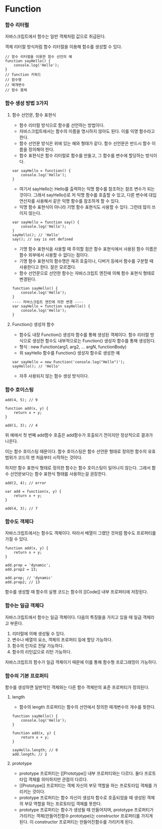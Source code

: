 # Function

### 함수 리터럴 

자바스크립트에서 함수는 일반 객체처럼 값으로 취급된다.

객체 리터럴 방식처럼 함수 리터럴을 이용해 함수를 생성할 수 있다.

```text
// 함수 리터럴을 이용한 함수 선언의 예 
function sayHello() {
    console.log('Hello');
}
// function 키워드 
// 함수명 
// 매개변수 
// 함수 몸체 
```

### 함수 생성 방법 3가지 

1. 함수 선언문, 함수 표현식 

   * 함수 리터럴 방식으로 함수를 선언하는 방법이다.
   * 자바스크립트에서는 함수의 이름을 명시하지 않아도 된다. 이를 익명 함수라고 한다.
   * 함수 선언문 방식은 위에 있는 예와 형태가 같다. 함수 선언문은 반드시 함수 이름을 정의해야 한다.
   * 함수 표현식은 함수 리터럴로 함수를 만들고, 그 함수를 변수에 할당하는 방식이다.

   ```text
   var sayHello = function() {
       console.log('Hello');
   }
   ```

   * 여기서 sayHello는 Hello를 출력하는 익명 함수를 참조하는 참조 변수가 되는 것이다. 그래서 sayHello\(\)로 저 익명 함수를 호출할 수 있고, 다른 변수에 대입 연산자를 사용해서 같은 익명 함수를 참조하게 할 수 있다.
   * 익명 함수 표현식이 아니라 기명 함수 표현식도 사용할 수 있다. 그런데 많이 쓰이지 않는다.

   ```text
   var sayHello = function say() {
       console.log('Hello');
   }
   sayHello(); // 'Hello'
   say(); // say is not defined
   ```

   * 기명 함수 표현식을 사용할 때 주의할 점은 함수 표현식에서 사용된 함수 이름은 함수 외부에서 사용할 수 없다는 점이다.
   * 기명 함수 표현식의 함수명은 재귀 호출이나, 디버거 등에서 함수를 구분할 때 사용한다고 한다. 잘은 모르겠다.
   * 함수 선언문으로 선언한 함수는 자바스크립트 엔진에 의해 함수 표현식 형태로 변경된다.

   ```text
   function sayHello() {
       console.log('Hello');
   }
   ---- 자바스크립트 엔진에 의한 변경 ----
   var sayHello = function sayHello() {
       console.log('Hello');
   }
   ```

2. Function\(\) 생성자 함수 

   * 함수도 내장 Function\(\) 생성자 함수를 통해 생성된 객체이다. 함수 리터럴 방식으로 생성한 함수도 내부적으로는 Function\(\) 생성자 함수를 통해 생성된다.
   * 형식 : new Function\(arg1, arg2, ... argN, functionBody\)
   * 위 sayHello 함수를 Function\(\) 생성자 함수로 생성한 예 

   ```text
   var sayHello = new Function('console.log("Hello")');
   sayHello(); // 'Hello'
   ```

   * 자주 사용되지 않는 함수 생성 방식이다.

### 함수 호이스팅 

```text
add(4, 5); // 9

function add(x, y) {
    return x + y;
}

add(1, 3); // 4
```

위 예에서 첫 번째 add함수 호출은 add함수가 호출되기 전이지만 정상적으로 결과가 나온다. 

이는 함수 호이스팅 때문이다. 함수 호이스팅은 함수 선언문 형태로 정의한 함수의 유효 범위가 코드의 맨 처음부터 시작하는 것이다.

하지만 함수 표현식 형태로 정의한 함수는 함수 호이스팅이 일어나지 않는다. 그래서 함수 선언문보다는 함수 표현식 형태를 사용하는걸 권장한다.

```text
add(2, 4); // error

var add = function(x, y) {
    return x + y;
}

add(4, 3); // 7
```

### 함수도 객체다 

자바스크립트에서는 함수도 객체이다. 따라서 배열이 그랬던 것처럼 함수도 프로퍼티를 가질 수 있다.

```text
function add(x, y) {
    return x + y;
}

add.prop = 'dynamic';
add.prop2 = 13;

add.prop; // 'dynamic'
add.prop2; // 13
```

함수를 생성할 때 함수의 실행 코드는 함수의 \[\[Code\]\] 내부 프로퍼티에 저장된다.

### 함수는 일급 객체다 

자바스크립트에서 함수는 일급 객체이다. 다음의 특징들을 가지고 있을 때 일급 객체라고 부른다.

1. 리터럴에 의해 생성될 수 있다.
2. 변수나 배열의 요소, 객체의 프로퍼티 등에 할당 가능하다.
3. 함수의 인자로 전달 가능하다.
4. 함수의 리턴값으로 리턴 가능하다.

자바스크립트의 함수가 일급 객체이기 때문에 이를 통해 함수형 프로그래밍이 가능하다.

### 함수의 기본 프로퍼티 

함수를 생성하면 일반적인 객체와는 다른 함수 객체만의 표준 프로퍼티가 정의된다.

1. length

   * 함수의 length 프로퍼티는 함수의 선언에서 정의한 매개변수의 개수를 뜻한다.

   ```text
   function sayHello() {
       console.log('Hello');
   }

   function add(x, y) {
       return x + y;
   }

   sayHello.length; // 0
   add.length; // 2
   ```

2. prototype
   * prototype 프로퍼티는 \[\[Prototype\]\] 내부 프로퍼티와는 다르다. 둘다 프로토타입 객체를 의미하지만 관점이 다르다. 
   * \[\[Prototype\]\] 프로퍼티는 객체 자신의 부모 역할을 하는 프로토타입 객체를 가리키는 것이다.
   * prototype 프로퍼티는 함수 자신이 생성자 함수로 호출되었을 때 생성된 객체의 부모 역할을 하는 프로토타입 객체를 뜻한다.
   * prototype 프로퍼티는 함수가 생성될 때 만들어지며, prototype 프로퍼티가 가리키는 객체\(만들어진함수.prototype\)는 constructor 프로퍼티를 가지게 된다. 이 constructor 프로퍼티는 만들어진함수를 가리키게 된다.

